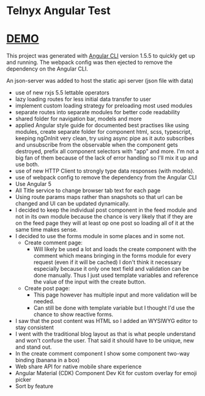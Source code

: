 # Telnyx Angular Test
# [DEMO](https://telnyx.herokuapp.com/)

This project was generated with [Angular CLI](https://github.com/angular/angular-cli) version 1.5.5 to quickly get up and running. The webpack config was then ejected to remove the dependency on the Angular CLI.

An json-server was added to host the static api server (json file with data)

* use of new rxjs 5.5 lettable operators
* lazy loading routes for less initial data transfer to user
* implement custom loading strategy for preloading most used modules
* separate routes into separate modules for better code readability
* shared folder for navigation bar, models and more
* applied Angular style guide for documented best practises like using modules, create separate folder for component html, scss, typescript, keeping ngOnInit very clean, try using async pipe as it auto subscribes and unsubscribe from the observable when the component gets destroyed, prefix all component selectors with "app" and more. I'm not a big fan of them because of the lack of error handling so I'll mix it up and use both.
* use of new HTTP Client to strongly type data responses (with models).
* use of webpack config to remove the dependency from the Angular CLI
* Use Angular 5
* All Title service to change browser tab text for each page
* Using route params maps rather than snapshots so that url can be changed and UI can be updated dynamically.
* I decided to keep the individual post component in the feed module and not in its own module because the chance is very likely that if they are on the feed page they will at least op one post so loading all of it at the same time makes sense.
* I decided to use the forms module in some places and in some not.
    * Create comment page:
        * Will likely be used a lot and loads the create component with the comment which means bringing in the forms module for every request (even if it will be cached) I don't think it necessary especially because it only one text field and validation can be done manually. Thus I just used template variables and reference the value of the input with the create button.
    * Create post page: 
        * This page however has multiple input and more validation will be needed.
        * Can still be done with template variable but I thought I'd use the chance to show reactive forms. 
* I saw that the post content was HTML so I added an WYSIWYG editor to stay consistent
* I went with the traditional blog layout as that is what people understand and won't confuse the user. That said it should have to be unique, new and stand out. 
* In the create comment component I show some component two-way binding (banana in a box)
* Web share API for native mobile share experience
* Angular Material (CDK) Component Dev Kit for custom overlay for emoji picker
* Sort by feature